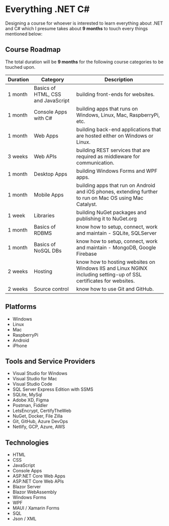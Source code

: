 # Everything .NET C#
Designing a course for whoever is interested to learn everything about .NET and C# which I presume takes about **9 months** to touch every things mentioned below:

## Course Roadmap
The total duration will be **9 months** for the following course categories to be touched upon.

|Duration|Category|Description|
|--------|--------|-----------|
|1 month|Basics of HTML, CSS and JavaScript|building front-ends for websites.|
|1 month|Console Apps with C#|building apps that runs on Windows, Linux, Mac, RaspberryPi, etc.|
|1 month|Web Apps|building back-end applications that are hosted either on Windows or Linux.|
|3 weeks|Web APIs|building REST services that are required as middleware for communication.|
|1 month|Desktop Apps|building Windows Forms and WPF apps.|
|1 month|Mobile Apps|building apps that run on Android and iOS phones, extending further to run on Mac OS using Mac Catalyst.|
|1 week|Libraries|building NuGet packages and publishing it to NuGet.org|
|1 month|Basics of RDBMS|know how to setup, connect, work and maintain - SQLite, SQLServer|
|1 month|Basics of NoSQL DBs|know how to setup, connect, work and maintain - MongoDB, Google Firebase|
|2 weeks|Hosting|know how to hosting websites on Windows IIS and Linux NGINX including setting-up of SSL certificates for websites.|
|2 weeks|Source control|know how to use Git and GitHub.|

## Platforms
- Windows
- Linux
- Mac
- RaspberryPi
- Android
- iPhone

## Tools and Service Providers
- Visual Studio for Windows
- Visual Studio for Mac
- Visual Studio Code
- SQL Server Express Edition with SSMS
- SQLite, MySql
- Adobe XD, Figma
- Postman, Fiddler
- LetsEncrypt, CertifyTheWeb
- NuGet, Docker, File Zilla
- Git, GitHub, Azure DevOps
- Netlify, GCP, Azure, AWS

## Technologies
- HTML
- CSS
- JavaScript
- Console Apps
- ASP.NET Core Web Apps
- ASP.NET Core Web APIs
- Blazor Server
- Blazor WebAssembly
- Windows Forms
- WPF
- MAUI / Xamarin Forms
- SQL
- Json / XML
